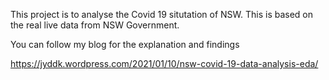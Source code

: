 This project is to analyse the Covid 19 situtation of NSW.
This is based on the real live data from NSW Government.

You can follow my blog for the explanation and findings

https://jyddk.wordpress.com/2021/01/10/nsw-covid-19-data-analysis-eda/
